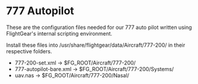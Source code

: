 777 Autopilot
=============

These are the configuration files needed for our 777 auto pilot
written using FlightGear's internal scripting environment.


Install these files into /usr/share/flightgear/data/Aircraft/777-200/
in their respective folders.


- 777-200-set.xml -> $FG_ROOT/Aircraft/777-200/
- 777-autopilot-bare.xml -> $FG_ROOT/Aircraft/777-200/Systems/
- uav.nas -> $FG_ROOT/Aircraft/777-200/Nasal/
